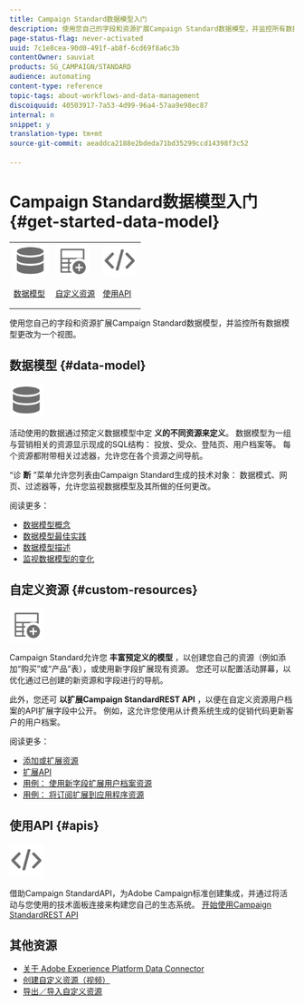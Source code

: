 ```yaml
---
title: Campaign Standard数据模型入门
description: 使用您自己的字段和资源扩展Campaign Standard数据模型，并监控所有数据模型更改为一个视图。
page-status-flag: never-activated
uuid: 7c1e8cea-90d0-491f-ab8f-6cd69f8a6c3b
contentOwner: sauviat
products: SG_CAMPAIGN/STANDARD
audience: automating
content-type: reference
topic-tags: about-workflows-and-data-management
discoiquuid: 40503917-7a53-4d99-96a4-57aa9e98ec87
internal: n
snippet: y
translation-type: tm+mt
source-git-commit: aeaddca2188e2bdeda71bd35299ccd14398f3c52

---
```



# Campaign Standard数据模型入门 {#get-started-data-model}

<table>
<tr>
<td><img src="assets/do-not-localize/icon_datamodel.svg" width="60px"><p><a href="#data-model">数据模型</a></p></td>
<td><img src="assets/do-not-localize/icon_custom.svg" width="60px"><p><a href="#custom-resources">自定义资源</a></p></td><td><img src="assets/do-not-localize/icon_api.svg" width="60px"><p><a href="#custom-resources">使用API</a></p></td></tr>
</table>

使用您自己的字段和资源扩展Campaign Standard数据模型，并监控所有数据模型更改为一个视图。

## 数据模型 {#data-model}

<img src="assets/do-not-localize/icon_datamodel.svg" width="60px">

活动使用的数据通过预定义数据模型中定 **义的不同资源来定义**。 数据模型为一组与营销相关的资源显示现成的SQL结构： 投放、受众、登陆页、用户档案等。 每个资源都附带相关过滤器，允许您在各个资源之间导航。

“诊 **断** ”菜单允许您列表由Campaign Standard生成的技术对象： 数据模式、网页、过滤器等，允许您监视数据模型及其所做的任何更改。

阅读更多：

* [数据模型概念](../../developing/using/data-model-concepts.md)
* [数据模型最佳实践](../../developing/using/data-model-best-practices.md)
* [数据模型描述](../../developing/using/datamodel-introduction.md)
* [监视数据模型的变化](../../developing/using/monitoring-data-model-changes.md)

## 自定义资源 {#custom-resources}

<img src="assets/do-not-localize/icon_custom.svg" width="60px">

Campaign Standard允许您 **丰富预定义的模型** ，以创建您自己的资源（例如添加“购买”或“产品”表），或使用新字段扩展现有资源。 您还可以配置活动屏幕，以优化通过已创建的新资源和字段进行的导航。

此外，您还可 **以扩展Campaign StandardREST API** ，以便在自定义资源用户档案的API扩展字段中公开。 例如，这允许您使用从计费系统生成的促销代码更新客户的用户档案。

阅读更多：

* [添加或扩展资源](../../developing/using/key-steps-to-add-a-resource.md)
* [扩展API](../../developing/using/about-extending-the-api.md)
* [用例： 使用新字段扩展用户档案资源](../../developing/using/extending-the-profile-resource-with-a-new-field.md)
* [用例： 将订阅扩展到应用程序资源](../../developing/using/extending-the-subscriptions-to-an-application-resource.md)

## 使用API {#apis}

<img src="assets/do-not-localize/icon_api.svg" width="60px">

借助Campaign StandardAPI，为Adobe Campaign标准创建集成，并通过将活动与您使用的技术面板连接来构建您自己的生态系统。 [开始使用Campaign StandardREST API](../../api/using/about-campaign-standard-apis.md)

## 其他资源

* [关于 Adobe Experience Platform Data Connector](../../developing/using/aep-about-data-connector.md)
* [创建自定义资源（视频）](https://docs.adobe.com/content/help/en/campaign-standard-learn/tutorials/developing/custom-resources-develop/creating-custom-resources.html)
* [导出／导入自定义资源](https://helpx.adobe.com/campaign/kb/acs-get-started-with-cusres.html)
